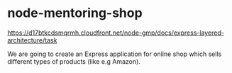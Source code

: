 # node-mentoring-shop
https://d17btkcdsmqrmh.cloudfront.net/node-gmp/docs/express-layered-architecture/task

We are going to create an Express application for online shop which sells different types of products (like e.g Amazon).
